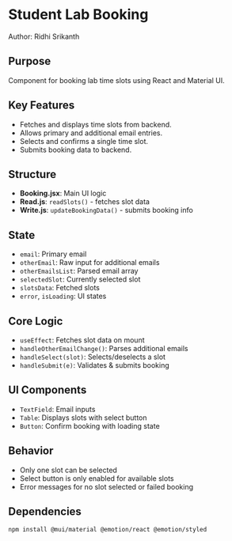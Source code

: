 # Student Lab Booking

Author: Ridhi Srikanth

## Purpose
Component for booking lab time slots using React and Material UI.

## Key Features
- Fetches and displays time slots from backend.
- Allows primary and additional email entries.
- Selects and confirms a single time slot.
- Submits booking data to backend.

## Structure
- **Booking.jsx**: Main UI logic
- **Read.js**: `readSlots()` - fetches slot data
- **Write.js**: `updateBookingData()` - submits booking info

## State
- `email`: Primary email
- `otherEmail`: Raw input for additional emails
- `otherEmailsList`: Parsed email array
- `selectedSlot`: Currently selected slot
- `slotsData`: Fetched slots
- `error`, `isLoading`: UI states

## Core Logic
- `useEffect`: Fetches slot data on mount
- `handleOtherEmailChange()`: Parses additional emails
- `handleSelect(slot)`: Selects/deselects a slot
- `handleSubmit(e)`: Validates & submits booking

## UI Components
- `TextField`: Email inputs
- `Table`: Displays slots with select button
- `Button`: Confirm booking with loading state

## Behavior
- Only one slot can be selected
- Select button is only enabled for available slots
- Error messages for no slot selected or failed booking

## Dependencies
```bash
npm install @mui/material @emotion/react @emotion/styled
```


